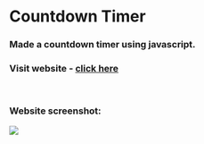 # Countdown Timer

### Made a countdown timer using javascript.

### Visit website - [click here](http://192.168.43.18:5500/)

<br/>

### Website screenshot:
<img src="images\countdown timer image.png">

